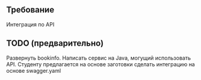 ## Требование 
Интеграция по API 
## TODO (предварительно) 
Развернуть bookinfo. Написать сервис на Java, могущий использовать API. Студенту предлагается на основе заготовки сделать интеграцию на основе swagger.yaml

